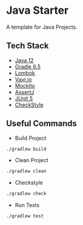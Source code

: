 # Java Starter

A template for Java Projects.

## Tech Stack

* [Java 12](https://openjdk.java.net/projects/jdk/11/)
* [Gradle 6.5](https://docs.gradle.org/current/userguide/getting_started.html)
* [Lombok](https://projectlombok.org/features/all) 
* [Vavr.io](https://www.vavr.io/vavr-docs/)
* [Mockito](https://site.mockito.org/#how)
* [AssertJ](https://joel-costigliola.github.io/assertj/assertj-db.html)
* [JUnit 5](https://junit.org/junit5/docs/current/user-guide/)
* [CheckStyle](https://docs.gradle.org/current/userguide/checkstyle_plugin.html)

## Useful Commands

* Build Project

```bash
./gradlew build
```

* Clean Project
```bash
./gradlew clean
```

* Checkstyle
```bash
./gradlew check
```

* Run Tests
```bash
./gradlew test
```

